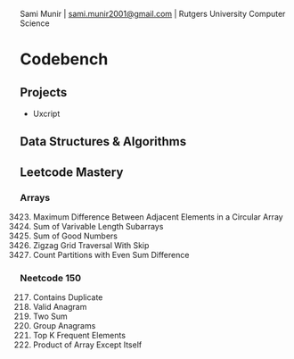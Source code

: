 Sami Munir | sami.munir2001@gmail.com | Rutgers University Computer Science
# Codebench
## Projects
* Uxcript
## Data Structures & Algorithms
## Leetcode Mastery
### Arrays
3423. Maximum Difference Between Adjacent Elements in a Circular Array
3427. Sum of Varivable Length Subarrays
3452. Sum of Good Numbers
3417. Zigzag Grid Traversal With Skip
3432. Count Partitions with Even Sum Difference
### Neetcode 150
217. Contains Duplicate
242. Valid Anagram
1. Two Sum
49. Group Anagrams
347. Top K Frequent Elements
238. Product of Array Except Itself